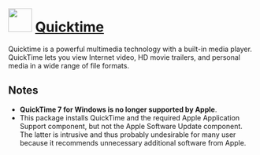 ﻿# <img src="https://cdn.jsdelivr.net/gh/chocolatey/chocolatey-coreteampackages@edba4a5849ff756e767cba86641bea97ff5721fe/icons/quicktime.png" width="48" height="48"/> [Quicktime](https://chocolatey.org/packages/Quicktime)


Quicktime is a powerful multimedia technology with a built-in media player. QuickTime lets you view Internet video, HD movie trailers,
and personal media in a wide range of file formats.

## Notes

- **QuickTime 7 for Windows is no longer supported by Apple**.
- This package installs QuickTime and the required Apple Application Support component, but not the Apple Software Update component.
The latter is intrusive and thus probably undesirable for many user because it recommends unnecessary additional software from Apple.

